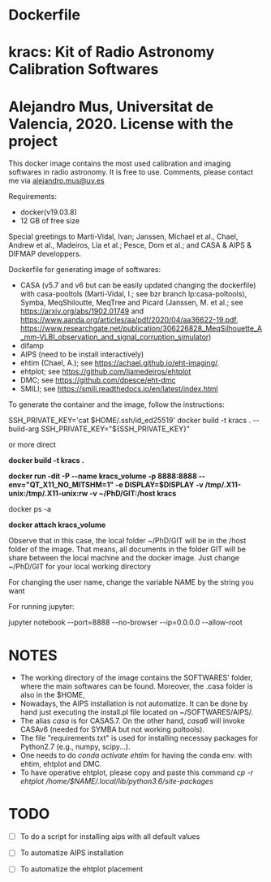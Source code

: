 # Dockerfile

# kracs: Kit of Radio Astronomy Calibration Softwares

# Alejandro Mus, Universitat de Valencia, 2020. License with the project


This docker image contains the most used calibration and imaging softwares in radio astronomy. It is free to use. Comments, please contact me via alejandro.mus@uv.es

Requirements:
- docker(v19.03.8)
- 12 GB of free size


Special greetings to Marti-Vidal, Ivan; Janssen, Michael et al., Chael, Andrew et al., Madeiros, Lia et al.; Pesce, Dom et al.; and CASA & AIPS & DIFMAP developpers.


Dockerfile for generating image of softwares: 
-  CASA (v5.7 and v6 but can be easily updated changing the dockerfile) with casa-pooltols (Marti-Vidal, I.; see bzr branch lp:casa-poltools), Symba, MeqShiloutte, MeqTree and Picard (Janssen, M. et al.; see https://arxiv.org/abs/1902.01749 and https://www.aanda.org/articles/aa/pdf/2020/04/aa36622-19.pdf, https://www.researchgate.net/publication/306226828_MeqSilhouette_A_mm-VLBI_observation_and_signal_corruption_simulator)
- difamp
- AIPS (need to be install interactively)
- ehtim (Chael, A.); see https://achael.github.io/eht-imaging/.
- ehtplot; see https://github.com/liamedeiros/ehtplot
- DMC; see https://github.com/dpesce/eht-dmc
- SMILI; see https://smili.readthedocs.io/en/latest/index.html


To generate the container and the image, follow the instructions:

SSH_PRIVATE_KEY='cat $HOME/.ssh/id_ed25519'
docker build -t kracs . --build-arg SSH_PRIVATE_KEY="${SSH_PRIVATE_KEY}"

or more direct

**docker build -t kracs .**


**docker run -dit -P --name kracs_volume -p 8888:8888 --env="QT_X11_NO_MITSHM=1" -e DISPLAY=$DISPLAY -v /tmp/.X11-unix:/tmp/.X11-unix:rw -v ~/PhD/GIT:/host kracs**

docker ps -a

**docker attach kracs_volume**

Observe that in this case, the local folder ~/PhD/GIT will be in the /host folder of the image. That means, all documents in the folder GIT will be share between the local machine and the docker image. Just change ~/PhD/GIT for your local working directory

For changing the user name, change the variable NAME by the string you want

For running jupyter:

jupyter notebook --port=8888 --no-browser --ip=0.0.0.0 --allow-root


# NOTES
- The working directory of the image contains the SOFTWARES' folder, where the main softwares can be found. Moreover, the .casa folder is also in the $HOME, 
- Nowadays, the AIPS installation is not automatize. It can be done by hand just executing the install.pl file located on ~/SOFTWARES/AIPS/<version>.
- The alias _casa_ is for CASA5.7. On the other hand, _casa6_ will invoke CASAv6 (needed for SYMBA but not working poltools).
- The file "requirements.txt" is used for installing necessay packages for Python2.7 (e.g., numpy, scipy...).
- One needs to do _conda activate ehtim_ for having the conda env. with ehtim, ehtplot and DMC.
- To have operative ehtplot, please copy and paste this command _cp -r ehtplot /home/$NAME/.local/lib/python3.6/site-packages_


# TODO 
- [ ] To do a script for installing aips with all default values
- [ ] To automatize AIPS installation
- [ ] To automatize the ehtplot placement

